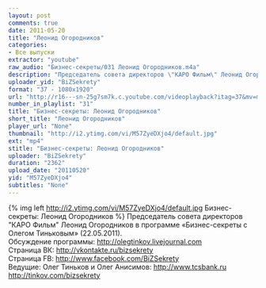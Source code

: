 ```yaml
---
layout: post
comments: true
date: 2011-05-20
title: "Леонид Огородников"
categories:
- Все выпуски
extractor: "youtube"
raw_audio: "Бизнес-секреты/031 Леонид Огородников.m4a"
description: "Председатель совета директоров \"КАРО Фильм\" Леонид Огородников в программе «Бизнес-секреты с Олегом Тиньковым» (22.05.2011).\nОбсуждение программы: http://olegtinkov.livejournal.com\nСтраница ВК: http://vkontakte.ru/bizsekrety\nСтраница FB: http://www.facebook.com/BiZSekrety\nВедущие: Олег Тиньков и Олег Анисимов: http://www.tcsbank.ru   http://tinkov.com/bizsekrety"
uploader_yid: "BiZSekrety"
format: "37 - 1080x1920"
url: "http://r16---sn-25g7sm7k.c.youtube.com/videoplayback?itag=37&mv=m&mt=1362495134&ms=au&id=339ed9c9e0d78e8e&fexp=916807%2C916623%2C920704%2C912806%2C902000%2C922403%2C922405%2C929901%2C913605%2C925006%2C906938%2C931202%2C908529%2C920201%2C930101%2C930603%2C906834%2C926403%2C913570%2C901451&expire=1362515594&cp=U0hVR1VMU19OTkNONV9NRldGOm54WGx5X3A1T2V3&sver=3&ip=92.255.182.31&key=yt1&upn=w6E5G-8Z730&newshard=yes&source=youtube&sparams=cp%2Cid%2Cip%2Cipbits%2Citag%2Cratebypass%2Csource%2Cupn%2Cexpire&ipbits=8&ratebypass=yes&signature=996A7B14FF64749A5BED86418F6613C96692259F.C849F61DB0A9AAC0EB891FA7C60287212AD3B262"
number_in_playlist: "31"
title: "Бизнес-секреты: Леонид Огородников"
short_title: "Леонид Огородников"
player_url: "None"
thumbnail: "http://i2.ytimg.com/vi/M57ZyeDXjo4/default.jpg"
ext: "mp4"
stitle: "Бизнес-секреты: Леонид Огородников"
uploader: "BiZSekrety"
duration: "2362"
upload_date: "20110520"
yid: "M57ZyeDXjo4"
subtitles: "None"
---
```


{% img left http://i2.ytimg.com/vi/M57ZyeDXjo4/default.jpg Бизнес-секреты: Леонид Огородников %}
Председатель совета директоров "КАРО Фильм" Леонид Огородников в программе «Бизнес-секреты с Олегом Тиньковым» (22.05.2011).  
Обсуждение программы: http://olegtinkov.livejournal.com  
Страница ВК: http://vkontakte.ru/bizsekrety  
Страница FB: http://www.facebook.com/BiZSekrety  
Ведущие: Олег Тиньков и Олег Анисимов: http://www.tcsbank.ru   http://tinkov.com/bizsekrety